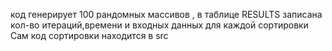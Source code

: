 код генерирует 100 рандомных массивов , в таблице RESULTS записана кол-во итераций,времени и входных данных для каждой сортировки
Сам код сортировки находится в src

